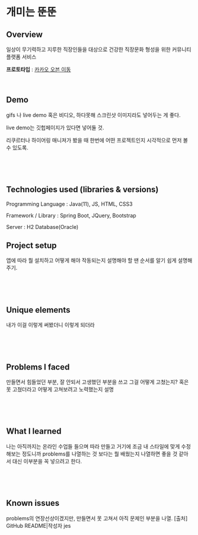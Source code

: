 # 개미는 뚠뚠


## Overview

일상이 무기력하고 지루한 직장인들을 대상으로 건강한 직장문화 형성을 위한 커뮤니티 플랫폼 서비스 

**프로토타입** : [카카오 오븐 이동](https://ovenapp.io/view/NKAy5eNMdLwLmpZ5BZ8s01KNhjtVcovU/)

​

## Demo

gifs 나 live demo 혹은 비디오, 하다못해 스크린샷 이미지라도 넣어두는 게 좋다. 

live demo는 깃헙페이지가 있다면 넣어둘 것.

리쿠르터나 하이어링 매니져가 봤을 때 한번에 어떤 프로젝트인지 시각적으로 먼저 볼 수 있도록.

​

​

## Technologies used (libraries & versions)
Programming Language : Java(11), JS, HTML, CSS3

Framework / Library : Spring Boot, JQuery, Bootstrap

Server : H2 Database(Oracle)
​

## Project setup

앱에 따라 뭘 설치하고 어떻게 해야 작동되는지 설명해야 할 땐 순서를 알기 쉽게 설명해주기.

​

​

## Unique elements

내가 이걸 이렇게 써봤더니 이렇게 되더라

​

​

## Problems I faced

만들면서 힘들었던 부분, 잘 안되서 고생했던 부분을 쓰고 그걸 어떻게 고쳤는지? 혹은 못 고쳤더라고 어떻게 고쳐보려고 노력했는지 설명

​

​

## What I learned

나는 아직까지는 온라인 수업들 들으며 따라 만들고 거기에 조금 내 스타일에 맞게 수정해보는 정도니까 problems를 나열하는 것 보다는 뭘 배웠는지 나열하면 좋을 것 같아서 대신 이부분을 꼭 넣으려고 한다.

​

​

## Known issues

problems의 연장선상이겠지만, 만들면서 못 고쳐서 아직 문제인 부분을 나열.
[출처] GitHub README|작성자 jes
